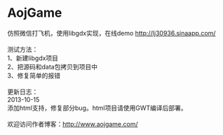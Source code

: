 AojGame
=======
仿照微信打飞机，使用libgdx实现，在线demo  http://lj30936.sinaapp.com/<br>
<br>
测试方法：<br>
1、新建libgdx项目<br>
2、把源码和data包拷贝到项目中<br>
3、修复简单的报错<br>
<br>
更新日志：<br>
2013-10-15<br>
添加html支持，修复部分bug。html项目请使用GWT编译后部署。<br>
<br>
欢迎访问作者博客：http://www.aojgame.com/<br>
